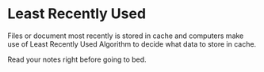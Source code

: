 # Least Recently Used
Files or document most recently is stored in cache and computers make use of Least Recently Used Algorithm to decide what data to store in cache.

Read your notes right before going to bed.